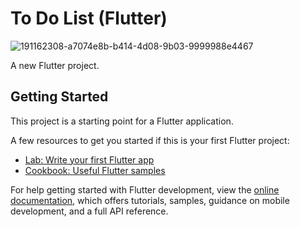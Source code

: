 # To Do List (Flutter)
![191162308-a7074e8b-b414-4d08-9b03-9999988e4467](https://github.com/mahafujerrahman/ToDoList/assets/86947799/3c0c695c-0c0e-4a80-a1ca-4a6ea6ee8620)


A new Flutter project.

## Getting Started

This project is a starting point for a Flutter application.

A few resources to get you started if this is your first Flutter project:

- [Lab: Write your first Flutter app](https://docs.flutter.dev/get-started/codelab)
- [Cookbook: Useful Flutter samples](https://docs.flutter.dev/cookbook)

For help getting started with Flutter development, view the
[online documentation](https://docs.flutter.dev/), which offers tutorials,
samples, guidance on mobile development, and a full API reference.
